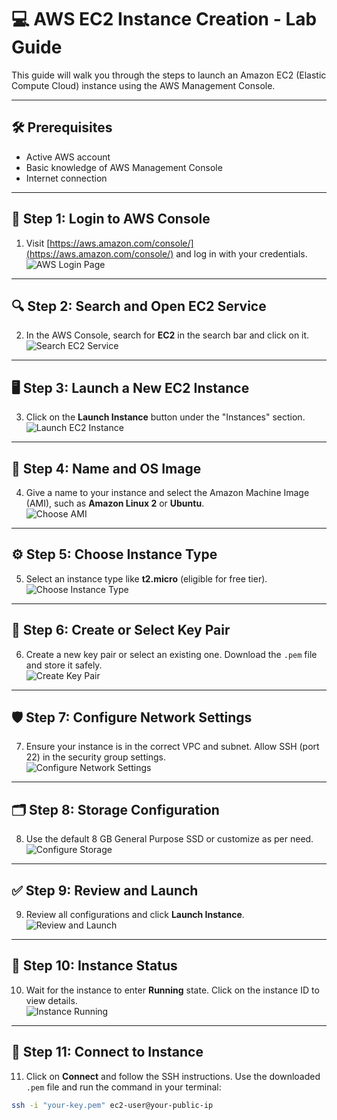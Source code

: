 
# 💻 AWS EC2 Instance Creation - Lab Guide

This guide will walk you through the steps to launch an Amazon EC2 (Elastic Compute Cloud) instance using the AWS Management Console.

---

## 🛠️ Prerequisites

- Active AWS account  
- Basic knowledge of AWS Management Console  
- Internet connection  

---

## 🚀 Step 1: Login to AWS Console

1. Visit [https://aws.amazon.com/console/](https://aws.amazon.com/console/) and log in with your credentials.  
![AWS Login Page](your-image-path/login.png)

---

## 🔍 Step 2: Search and Open EC2 Service

2. In the AWS Console, search for **EC2** in the search bar and click on it.  
![Search EC2 Service](your-image-path/search-ec2.png)

---

## 🖥️ Step 3: Launch a New EC2 Instance

3. Click on the **Launch Instance** button under the "Instances" section.  
![Launch EC2 Instance](your-image-path/launch-instance.png)

---

## 📄 Step 4: Name and OS Image

4. Give a name to your instance and select the Amazon Machine Image (AMI), such as **Amazon Linux 2** or **Ubuntu**.  
![Choose AMI](your-image-path/choose-ami.png)

---

## ⚙️ Step 5: Choose Instance Type

5. Select an instance type like **t2.micro** (eligible for free tier).  
![Choose Instance Type](your-image-path/instance-type.png)

---

## 🔐 Step 6: Create or Select Key Pair

6. Create a new key pair or select an existing one. Download the `.pem` file and store it safely.  
![Create Key Pair](your-image-path/key-pair.png)

---

## 🛡️ Step 7: Configure Network Settings

7. Ensure your instance is in the correct VPC and subnet. Allow SSH (port 22) in the security group settings.  
![Configure Network Settings](your-image-path/network-settings.png)

---

## 🗂️ Step 8: Storage Configuration

8. Use the default 8 GB General Purpose SSD or customize as per need.  
![Configure Storage](your-image-path/storage.png)

---

## ✅ Step 9: Review and Launch

9. Review all configurations and click **Launch Instance**.  
![Review and Launch](your-image-path/review-launch.png)

---

## 🔄 Step 10: Instance Status

10. Wait for the instance to enter **Running** state. Click on the instance ID to view details.  
![Instance Running](your-image-path/instance-running.png)

---

## 🔗 Step 11: Connect to Instance

11. Click on **Connect** and follow the SSH instructions. Use the downloaded `.pem` file and run the command in your terminal:

```bash
ssh -i "your-key.pem" ec2-user@your-public-ip
